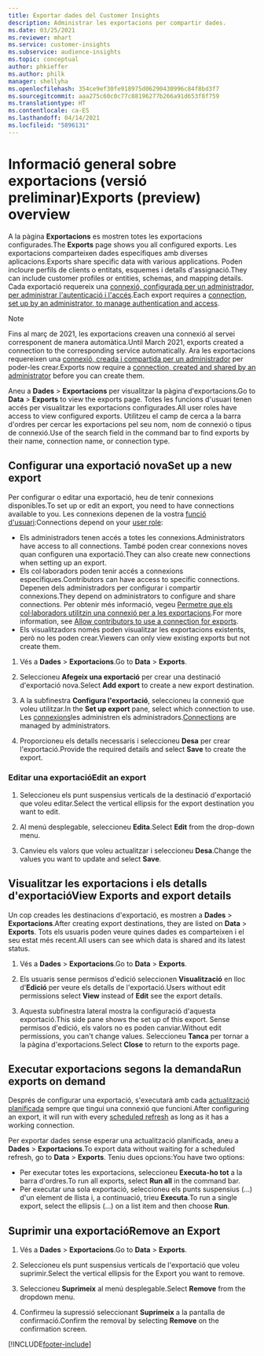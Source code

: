 ```yaml
---
title: Exportar dades del Customer Insights
description: Administrar les exportacions per compartir dades.
ms.date: 03/25/2021
ms.reviewer: mhart
ms.service: customer-insights
ms.subservice: audience-insights
ms.topic: conceptual
author: phkieffer
ms.author: philk
manager: shellyha
ms.openlocfilehash: 354ce9ef30fe918975d06290430996c84f8bd3f7
ms.sourcegitcommit: aaa275c60c0c77c88196277b266a91d653f8f759
ms.translationtype: HT
ms.contentlocale: ca-ES
ms.lasthandoff: 04/14/2021
ms.locfileid: "5896131"
---
```

# <a name="exports-preview-overview"></a><span data-ttu-id="810a7-103">Informació general sobre exportacions (versió preliminar)</span><span class="sxs-lookup"><span data-stu-id="810a7-103">Exports (preview) overview</span></span>

<span data-ttu-id="810a7-104">A la pàgina **Exportacions** es mostren totes les exportacions configurades.</span><span class="sxs-lookup"><span data-stu-id="810a7-104">The **Exports** page shows you all configured exports.</span></span> <span data-ttu-id="810a7-105">Les exportacions comparteixen dades específiques amb diverses aplicacions.</span><span class="sxs-lookup"><span data-stu-id="810a7-105">Exports share specific data with various applications.</span></span> <span data-ttu-id="810a7-106">Poden incloure perfils de clients o entitats, esquemes i detalls d'assignació.</span><span class="sxs-lookup"><span data-stu-id="810a7-106">They can include customer profiles or entities, schemas, and mapping details.</span></span> <span data-ttu-id="810a7-107">Cada exportació requereix una [connexió, configurada per un administrador, per administrar l'autenticació i l'accés](connections.md).</span><span class="sxs-lookup"><span data-stu-id="810a7-107">Each export requires a [connection, set up by an administrator, to manage authentication and access](connections.md).</span></span>

> [!NOTE]
> <span data-ttu-id="810a7-108">Fins al març de 2021, les exportacions creaven una connexió al servei corresponent de manera automàtica.</span><span class="sxs-lookup"><span data-stu-id="810a7-108">Until March 2021, exports created a connection to the corresponding service automatically.</span></span> <span data-ttu-id="810a7-109">Ara les exportacions requereixen una [connexió, creada i compartida per un administrador](connections.md) per poder-les crear.</span><span class="sxs-lookup"><span data-stu-id="810a7-109">Exports now require a [connection, created and shared by an administrator](connections.md) before you can create them.</span></span>

<span data-ttu-id="810a7-110">Aneu a **Dades** > **Exportacions** per visualitzar la pàgina d'exportacions.</span><span class="sxs-lookup"><span data-stu-id="810a7-110">Go to **Data** > **Exports** to view the exports page.</span></span> <span data-ttu-id="810a7-111">Totes les funcions d'usuari tenen accés per visualitzar les exportacions configurades.</span><span class="sxs-lookup"><span data-stu-id="810a7-111">All user roles have access to view configured exports.</span></span> <span data-ttu-id="810a7-112">Utilitzeu el camp de cerca a la barra d'ordres per cercar les exportacions pel seu nom, nom de connexió o tipus de connexió.</span><span class="sxs-lookup"><span data-stu-id="810a7-112">Use of the search field in the command bar to find exports by their name, connection name, or connection type.</span></span>

## <a name="set-up-a-new-export"></a><span data-ttu-id="810a7-113">Configurar una exportació nova</span><span class="sxs-lookup"><span data-stu-id="810a7-113">Set up a new export</span></span>

<span data-ttu-id="810a7-114">Per configurar o editar una exportació, heu de tenir connexions disponibles.</span><span class="sxs-lookup"><span data-stu-id="810a7-114">To set up or edit an export, you need to have connections available to you.</span></span> <span data-ttu-id="810a7-115">Les connexions depenen de la vostra [funció d'usuari](permissions.md):</span><span class="sxs-lookup"><span data-stu-id="810a7-115">Connections depend on your [user role](permissions.md):</span></span>
- <span data-ttu-id="810a7-116">Els administradors tenen accés a totes les connexions.</span><span class="sxs-lookup"><span data-stu-id="810a7-116">Administrators have access to all connections.</span></span> <span data-ttu-id="810a7-117">També poden crear connexions noves quan configuren una exportació.</span><span class="sxs-lookup"><span data-stu-id="810a7-117">They can also create new connections when setting up an export.</span></span>
- <span data-ttu-id="810a7-118">Els col·laboradors poden tenir accés a connexions específiques.</span><span class="sxs-lookup"><span data-stu-id="810a7-118">Contributors can have access to specific connections.</span></span> <span data-ttu-id="810a7-119">Depenen dels administradors per configurar i compartir connexions.</span><span class="sxs-lookup"><span data-stu-id="810a7-119">They depend on administrators to configure and share connections.</span></span> <span data-ttu-id="810a7-120">Per obtenir més informació, vegeu [Permetre que els col·laboradors utilitzin una connexió per a les exportacions](connections.md#allow-contributors-to-use-a-connection-for-exports).</span><span class="sxs-lookup"><span data-stu-id="810a7-120">For more information, see [Allow contributors to use a connection for exports](connections.md#allow-contributors-to-use-a-connection-for-exports).</span></span>
- <span data-ttu-id="810a7-121">Els visualitzadors només poden visualitzar les exportacions existents, però no les poden crear.</span><span class="sxs-lookup"><span data-stu-id="810a7-121">Viewers can only view existing exports but not create them.</span></span>

1. <span data-ttu-id="810a7-122">Vés a **Dades** > **Exportacions**.</span><span class="sxs-lookup"><span data-stu-id="810a7-122">Go to **Data** > **Exports**.</span></span>

1. <span data-ttu-id="810a7-123">Seleccioneu **Afegeix una exportació** per crear una destinació d'exportació nova.</span><span class="sxs-lookup"><span data-stu-id="810a7-123">Select **Add export** to create a new export destination.</span></span>

1. <span data-ttu-id="810a7-124">A la subfinestra **Configura l'exportació**, seleccioneu la connexió que voleu utilitzar.</span><span class="sxs-lookup"><span data-stu-id="810a7-124">In the **Set up export** pane, select which connection to use.</span></span> <span data-ttu-id="810a7-125">Les [connexions](connections.md)les administren els administradors.</span><span class="sxs-lookup"><span data-stu-id="810a7-125">[Connections](connections.md) are managed by administrators.</span></span> 

1. <span data-ttu-id="810a7-126">Proporcioneu els detalls necessaris i seleccioneu **Desa** per crear l'exportació.</span><span class="sxs-lookup"><span data-stu-id="810a7-126">Provide the required details and select **Save** to create the export.</span></span>

### <a name="edit-an-export"></a><span data-ttu-id="810a7-127">Editar una exportació</span><span class="sxs-lookup"><span data-stu-id="810a7-127">Edit an export</span></span>

1. <span data-ttu-id="810a7-128">Seleccioneu els punt suspensius verticals de la destinació d'exportació que voleu editar.</span><span class="sxs-lookup"><span data-stu-id="810a7-128">Select the vertical ellipsis for the export destination you want to edit.</span></span>

1. <span data-ttu-id="810a7-129">Al menú desplegable, seleccioneu **Edita**.</span><span class="sxs-lookup"><span data-stu-id="810a7-129">Select **Edit** from the drop-down menu.</span></span>

1. <span data-ttu-id="810a7-130">Canvieu els valors que voleu actualitzar i seleccioneu **Desa**.</span><span class="sxs-lookup"><span data-stu-id="810a7-130">Change the values you want to update and select **Save**.</span></span>

## <a name="view-exports-and-export-details"></a><span data-ttu-id="810a7-131">Visualitzar les exportacions i els detalls d'exportació</span><span class="sxs-lookup"><span data-stu-id="810a7-131">View Exports and export details</span></span>

<span data-ttu-id="810a7-132">Un cop creades les destinacions d'exportació, es mostren a **Dades** > **Exportacions**.</span><span class="sxs-lookup"><span data-stu-id="810a7-132">After creating export destinations, they are listed on **Data** > **Exports**.</span></span> <span data-ttu-id="810a7-133">Tots els usuaris poden veure quines dades es comparteixen i el seu estat més recent.</span><span class="sxs-lookup"><span data-stu-id="810a7-133">All users can see which data is shared and its latest status.</span></span>

1. <span data-ttu-id="810a7-134">Vés a **Dades** > **Exportacions**.</span><span class="sxs-lookup"><span data-stu-id="810a7-134">Go to **Data** > **Exports**.</span></span>

1. <span data-ttu-id="810a7-135">Els usuaris sense permisos d'edició seleccionen **Visualització** en lloc d'**Edició** per veure els detalls de l'exportació.</span><span class="sxs-lookup"><span data-stu-id="810a7-135">Users without edit permissions select **View** instead of **Edit** see the export details.</span></span>

1. <span data-ttu-id="810a7-136">Aquesta subfinestra lateral mostra la configuració d'aquesta exportació.</span><span class="sxs-lookup"><span data-stu-id="810a7-136">This side pane shows the set up of this export.</span></span> <span data-ttu-id="810a7-137">Sense permisos d'edició, els valors no es poden canviar.</span><span class="sxs-lookup"><span data-stu-id="810a7-137">Without edit permissions, you can't change values.</span></span> <span data-ttu-id="810a7-138">Seleccioneu **Tanca** per tornar a la pàgina d'exportacions.</span><span class="sxs-lookup"><span data-stu-id="810a7-138">Select **Close** to return to the exports page.</span></span>

## <a name="run-exports-on-demand"></a><span data-ttu-id="810a7-139">Executar exportacions segons la demanda</span><span class="sxs-lookup"><span data-stu-id="810a7-139">Run exports on demand</span></span>

<span data-ttu-id="810a7-140">Després de configurar una exportació, s'executarà amb cada [actualització planificada](system.md#schedule-tab) sempre que tingui una connexió que funcioni.</span><span class="sxs-lookup"><span data-stu-id="810a7-140">After configuring an export, it will run with every [scheduled refresh](system.md#schedule-tab) as long as it has a working connection.</span></span>

<span data-ttu-id="810a7-141">Per exportar dades sense esperar una actualització planificada, aneu a **Dades** > **Exportacions**.</span><span class="sxs-lookup"><span data-stu-id="810a7-141">To export data without waiting for a scheduled refresh, go to **Data** > **Exports**.</span></span> <span data-ttu-id="810a7-142">Teniu dues opcions:</span><span class="sxs-lookup"><span data-stu-id="810a7-142">You have two options:</span></span>

- <span data-ttu-id="810a7-143">Per executar totes les exportacions, seleccioneu **Executa-ho tot** a la barra d'ordres.</span><span class="sxs-lookup"><span data-stu-id="810a7-143">To run all exports, select **Run all** in the command bar.</span></span> 
- <span data-ttu-id="810a7-144">Per executar una sola exportació, seleccioneu els punts suspensius (...) d'un element de llista i, a continuació, trieu **Executa**.</span><span class="sxs-lookup"><span data-stu-id="810a7-144">To run a single export, select the ellipsis (...) on a list item and then choose **Run**.</span></span>

## <a name="remove-an-export"></a><span data-ttu-id="810a7-145">Suprimir una exportació</span><span class="sxs-lookup"><span data-stu-id="810a7-145">Remove an Export</span></span>

1. <span data-ttu-id="810a7-146">Vés a **Dades** > **Exportacions**.</span><span class="sxs-lookup"><span data-stu-id="810a7-146">Go to **Data** > **Exports**.</span></span>

1. <span data-ttu-id="810a7-147">Seleccioneu els punt suspensius verticals de l'exportació que voleu suprimir.</span><span class="sxs-lookup"><span data-stu-id="810a7-147">Select the vertical ellipsis for the Export you want to remove.</span></span>

1. <span data-ttu-id="810a7-148">Seleccioneu **Suprimeix** al menú desplegable.</span><span class="sxs-lookup"><span data-stu-id="810a7-148">Select **Remove** from the dropdown menu.</span></span>

1. <span data-ttu-id="810a7-149">Confirmeu la supressió seleccionant **Suprimeix** a la pantalla de confirmació.</span><span class="sxs-lookup"><span data-stu-id="810a7-149">Confirm the removal by selecting **Remove** on the confirmation screen.</span></span>


[!INCLUDE[footer-include](../includes/footer-banner.md)]

